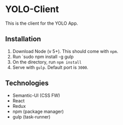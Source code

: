 # YOLO-Client
This is the client for the YOLO App.

## Installation 
1. Download Node (v 5+). This should come with `npm`.
1. Run `sudo npm install -g gulp
1. On the directory, run `npm install`
1. Serve with `gulp`. Default port is `3000`.

## Technologies
- Semantic-UI (CSS FW)
- React
- Redux
- npm (package manager)
-   gulp (task-runner)

